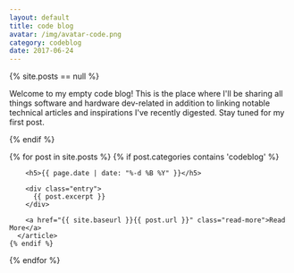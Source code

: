 ```yaml
---
layout: default
title: code blog
avatar: /img/avatar-code.png
category: codeblog
date: 2017-06-24
---
```


<div class="posts">
  {% site.posts == null %}
    <p>Welcome to my empty code blog! This is the place where I'll be sharing all things software and hardware dev-related in addition to linking notable technical articles and inspirations I've recently digested. Stay tuned for my first post.<p>
  {% endif %}

  {% for post in site.posts %}
    {% if post.categories contains 'codeblog' %}
      <article class="post">

        <h5>{{ page.date | date: "%-d %B %Y" }}</h5>

        <div class="entry">
          {{ post.excerpt }}
        </div>

        <a href="{{ site.baseurl }}{{ post.url }}" class="read-more">Read More</a>
      </article>
    {% endif %}
  {% endfor %}
</div>

